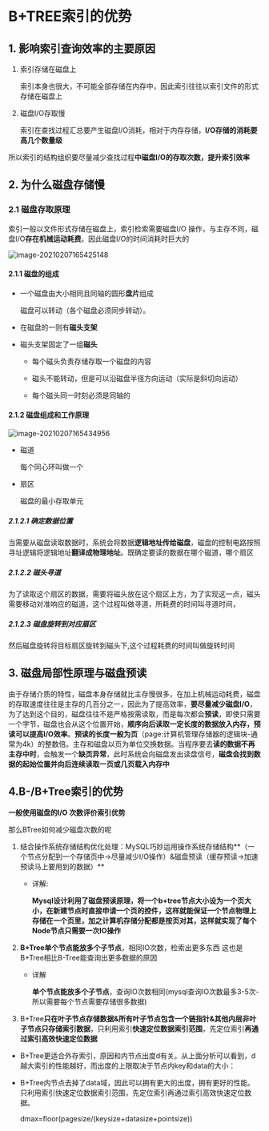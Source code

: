 # B+TREE索引的优势

## 1. 影响索引查询效率的主要原因

1. 索引存储在磁盘上

   索引本身也很大，不可能全部存储在内存中，因此索引往往以索引文件的形式存储在磁盘上

2. 磁盘I/O存取慢

   索引在查找过程汇总要产生磁盘I/O消耗，相对于内存存储，**I/O存储的消耗要高几个数量级**

所以索引的结构组织要尽量减少查找过程**中磁盘I/O的存取次数，提升索引效率**

## 2. 为什么磁盘存储慢

### 2.1 磁盘存取原理

索引一般以文件形式存储在磁盘上，索引检索需要磁盘I/O 操作，与主存不同，磁盘I/O**存在机械运动耗费**。因此磁盘I/O的时间消耗时巨大的

![image-20210207165425148](https://zszblog.oss-cn-beijing.aliyuncs.com/zszblog/blogimage-master/img/image-20210207165425148.png)

#### 2.1.1 磁盘的组成

- 一个磁盘由大小相同且同轴的圆形**盘片**组成

  磁盘可以转动（各个磁盘必须同步转动）。

- 在磁盘的一则有**磁头支架**

- 磁头支架固定了一组**磁头**

    - 每个磁头负责存储存取一个磁盘的内容
    - 磁头不能转动，但是可以沿磁盘半径方向运动（实际是斜切向运动）

  - 每个磁头同一时刻必须是同轴的

#### 2.1.2 磁盘组成和工作原理

 ![image-20210207165434956](https://zszblog.oss-cn-beijing.aliyuncs.com/zszblog/blogimage-master/img/image-20210207165434956.png)

- 磁道

  每个同心环叫做一个

- 扇区

  磁盘的最小存取单元

##### 2.1.2.1 确定数据位置

当需要从磁盘读取数据时，系统会将数据**逻辑地址传给磁盘**，磁盘的控制电路按照寻址逻辑将逻辑地址**翻译成物理地址**。既确定要读的数据在哪个磁道，哪个扇区

##### 2.1.2.2 磁头寻道

为了读取这个扇区的数据，需要将磁头放在这个扇区上方，为了实现这一点，磁头需要移动对准响应的磁道，这个过程叫做寻道，所耗费的时间叫寻道时间，

##### 2.1.2.3 磁盘旋转到对应扇区

然后磁盘旋转将目标扇区旋转到磁头下,这个过程耗费的时间叫做旋转时间

## 3. 磁盘局部性原理与磁盘预读

由于存储介质的特性，磁盘本身存储就比主存慢很多，在加上机械运动耗费，磁盘的存取速度往往是主存的几百分之一，因此为了提高效率，**要尽量减少磁盘I/O**，为了达到这个目的，磁盘往往不是严格按需读取，而是每次都会**预读**，即使只需要一个字节，磁盘也会从这个位置开始，**顺序向后读取一定长度的数据放入内存，预读可以提高I/O效率**。**预读的长度一般为页**（page:计算机管理存储器的逻辑块-通常为4k）的整数倍。主存和磁盘以页为单位交换数据。当程序要去**读的数据不再主存中时**，会触发一个**缺页异常**，此时系统会向磁盘发出读盘信号，**磁盘会找到数据的起始位置并向后连续读取一页或几页载入内存中**

## 4.B-/B+Tree索引的优势

**一般使用磁盘的I/O 次数评价索引优势**

那么BTree如何减少磁盘次数的呢

1. 结合操作系统存储结构优化处理：MySQL巧妙运用操作系统存储结构**（一个节点分配到一个存储页中->尽量减少I/O操作）&磁盘预读（缓存预读->加速预读马上要用到的数据）**

   - 详解:

     **Mysql设计利用了磁盘预读原理，将一个b+tree节点大小设为一个页大小，在新建节点时直接申请一个页的控件，这样就能保证一个节点物理上存储在一个页里，加之计算机存储分配都是按页对其，这样就实现了每个Node节点只需要一次IO操作**

2. **B+Tree单个节点能放多个子节点**，相同IO次数，检索出更多东西
   这也是B+Tree相比B-Tree能查询出更多数据的原因

   - 详解

      **单个节点能放多个子节点**，查询IO次数相同(mysql查询IO次数最多3-5次-所以需要每个节点需要存储很多数据)

3. B+Tree**只在叶子节点存储数据&所有叶子节点包含一个链指针&其他内层非叶子节点只存储索引数据**，只利用索引**快速定位数据索引范围**，先定位索引**再通过索引高效快速定位数据**

- B+Tree更适合外存索引，原因和内节点出度d有关。从上面分析可以看到，d越大索引的性能越好，而出度的上限取决于节点内key和data的大小：

- B+Tree内节点去掉了data域，因此可以拥有更大的出度，拥有更好的性能。只利用索引快速定位数据索引范围，先定位索引再通过索引高效快速定位数据。

  dmax=floor(pagesize/(keysize+datasize+pointsize))
